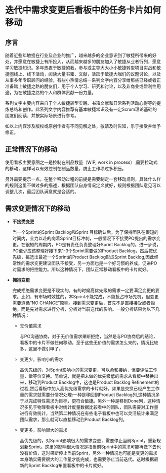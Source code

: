 # **迭代中需求变更后看板中的任务卡片如何移动**<a name="ZH-CN_TOPIC_0224560781"></a>

## **序言**<a name="section192232408465"></a>

随着近些年敏捷在行业及企业的推广，越来越多的企业意识到了敏捷所带来的好处，并愿意在敏捷上有所投入，从而越来越多的朋友加入了敏捷从业者行列，愿意学习敏捷知识。多年热衷于敏捷的我，参与或主导大大小小敏捷转型项目实战和敏捷圈线上、线下活动，阅读大量书箱、文献，活跃于敏捷大咖们的议题讨论，以及从事多年专职顾问的经验，有些小热情总结一系列文字内容分享给那些已经或者正准备踏上敏捷之路的朋友们，用于个人学习、研究和讨论，以及非商业或盈利性用途，为在敏捷之路的个人和群体贡献一份力量。

系列文字主要内容来自于个人敏捷转型实践、书箱文献和日常系列活动心得等的提炼总结和创作。此系列文字内容推荐有基本敏捷常识及有一定Scrum理论基础的朋友们阅读，并按实际场景进行参考。

如以上内容涉及版权或原创作者有不同见解之处，敬请及时告知，乐于接受并给予修正。

## **正常情况下的移动**<a name="section144276244710"></a>

使用看板主要意图之一是控制在制品数量（WIP, work in process）,需要拉动式的移动，这样可以有效控制在制品数量，防止工作项过多积压。

另外需要提示一点，在整个移动过程的前提是需要制定一套移动规则，具体什么样的规则这里不做过多的描述，根据团队自身情况定义就好，规则根据团队意见可以调整几次，最后团队满意就是合适的。

## **需求变更情况下的移动**<a name="section1435152704718"></a>

-   **不接受变更**

    当一个Sprint的Sprint Backlog和Sprint 目标确认后，为了保持团队在很短的时间内，全力以赴的向着Sprint目标冲刺，一般情况下不接受PO提出的需求变更。在很短的周期内，PO是有责任负责整理好Sprint Backlog的，进一步说，PO至少应该整理好接下来1-3个Sprint需要做的Product Backlog，然后按优先级，挑选出最近一个Sprint的Product Backlog形成Sprint Backlog,因此经常性的需求变更建议团队不接受，另一方面也是一个好习惯的养成，促进PO对需求的把控能力。所以这种情况下，团队正常移动看板中的卡片就好。

-   **拥抱变更**

    完成拒绝需求变更是不现实的，有的时候高优先级的需求一定要满足变更的要求。比如，有市场时效性的，本Sprint不能完成，不能抢占市场先机，但变更需要遵循“NO CHANGE”原则。接到需求变更后，首先不是直接接受或者拒绝，而是先对需求进行分析，分析对当前迭代的影响。一般分析结果为以下几种情况：

    -   无价值需求

        与PO沟通协商，对于无价值需求果断拒绝，当然是与PO协商后的结论，看板中的卡片不做任何移动。至于这些无价值的需求怎么来的，情况比较多，这里不做引申了。

    -   变更少，影响小的需求

        高优先级的，对Sprint影响小的需求变更，可以柔和接纳，但要评估工作量，做等价交换。简单说，就是把未做的优先级低的需求从看板中替换出来，移动到Product Backlog中，这也是Product Backlog Refinement的过程,然后看板中加入高优先级需求的卡片就好。如果是交换已经产生工作量的需求就需要分情况处理:一种是移回到Product Backlog列,这种情况多于以完成特性需求为目标，更符合敏捷。另外一种是移到Done列，这种情况多见于物理看板中对统计度量数据比较看中的团队，团队需要对工作量进行有效统计。当然第二种情况在有些电子看板中也可以灵活统计来满足团队需求，那么就可以直接移动到Product Backlog列。

    -   变更多，影响很大的需求

        高优先级的，对Sprint影响很大的需求变更，需要停止当前Sprint，重新规划新Sprint。这里的影响很大情况是指当前Sprint中的需求可能再做下去也没有价值，这时果断停止当前Sprint，另外一种情况也可能是变更的需求本身确实需要很大的工作量才能完成，也需要停止当前迭代。这时根据最新的Sprint Backlog布置看板中的卡片就好。



  

